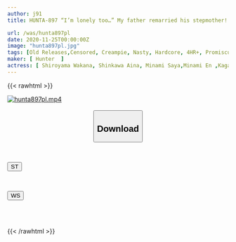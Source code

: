 ```yaml
---
author: j91
title: HUNTA-897 “I’m lonely too…” My father remarried his stepmother! But my father passed away. I ended up living alone with my too-young mother-in-law... She didn't abandon me...

url: /was/hunta897pl
date: 2020-11-25T00:00:00Z
image: "hunta897pl.jpg"
tags: [Old Releases,Censored, Creampie, Nasty, Hardcore, 4HR+, Promiscuity, Stepmother	]
maker: [ Hunter  ]
actress: [ Shiroyama Wakana, Shinkawa Aina, Minami Saya,Minami En ,Kagami Sara ,Kirika Yuuri]
---
```



{{< rawhtml >}}

<div class="video" data-videoid="2WXPZA1kRoUZ24d">
    <a href="javascript:;">
        <img src="/was/hunta897pl/hunta897pl.jpg" width="WIDTH" height="HEIGHT" alt="hunta897pl.mp4" loading="lazy">
    </a>
</div>

<script type="text/javascript" src="https://j91.asia/asset/on-demand-st.js"></script>

<br>
  <link rel="stylesheet" href="https://j91.asia/asset/bs5.css">
  
  <center>
  <button class="btn btn-primary" type="button" data-bs-toggle="collapse" data-bs-target=".multi-collapse" aria-expanded="false" aria-controls="multiCollapseExample1 multiCollapseExample2"><h2>Download</h2></button></center>
</p>
<div class="row">
  <div class="col">
    <div class="collapse multi-collapse" id="multiCollapseExample1">
      <div class="card card-body">
	      	      <br>
<div class="buttons">  
<p><a href="https://streamtape.to/v/2WXPZA1kRoUZ24d" target="_blank"><button class="btn-hover color-3"><i class="fa fa-download"></i> ST</button></a></p></div>
    </div>
  </div>
</div>
  <div class="col">
    <div class="collapse multi-collapse" id="multiCollapseExample2">
      <div class="card card-body">
	      <br>
<div class="buttons">
<p><a href="https://wolfstream.tv/1590netanmj9" target="_blank"><button class="btn-hover color-8"><i class="fa fa-download"></i> WS</button></a></p></div>
<br><br>
      </div>
    </div>
  </div>
</div>

{{< /rawhtml >}}